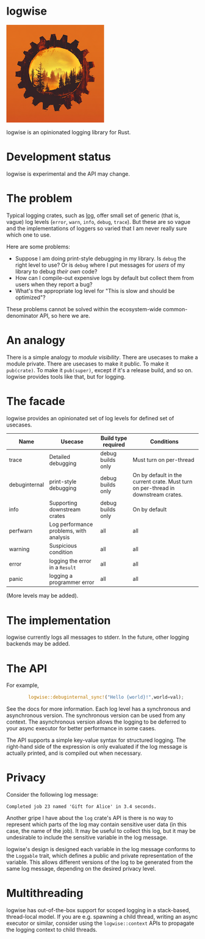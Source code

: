 # logwise

![logo](art/logo.png)

logwise is an opinionated logging library for Rust.

# Development status

logwise is experimental and the API may change.

# The problem

Typical logging crates, such as [log](https://crates.io/crates/log), offer small set of generic (that is, vague) log levels (`error`, `warn`, `info`, `debug`, `trace`). But these are so vague and the implementations of loggers so varied that I am never really sure which one to use.

Here are some problems:

* Suppose I am doing print-style debugging in my library.  Is `debug` the right level to use?  Or is `debug` where I put messages for *users* of my library to debug *their own* code?   
* How can I compile-out expensive logs by default but collect them from users when they report a bug?
* What's the appropriate log level for "This is slow and should be optimized"?

These problems cannot be solved within the ecosystem-wide common-denominator API, so here we are.

# An analogy

There is a simple analogy to *module visibility*.  There are usecases to make a module private.  There are usecases to make it public.  To make it `pub(crate)`.  To make it `pub(super)`, except if it's a release build, and so on.  logwise provides tools like that, but for logging.

# The facade

logwise provides an opinionated set of log levels for defined set of usecases.


| Name          | Usecase                                 | Build type required | Conditions                                                                         |
|---------------|-----------------------------------------|---------------------|------------------------------------------------------------------------------------|
| trace         | Detailed debugging                      | debug builds only   | Must turn on per-thread                                                            |
| debuginternal | print-style debugging                   | debug builds only   | On by default in the current crate.  Must turn on per-thread in downstream crates. |
| info          | Supporting downstream crates            | debug builds only   | On by default                                                                      |
| perfwarn      | Log performance problems, with analysis | all                 | all                                                                                |
| warning       | Suspicious condition                    | all                 | all                                                                                |
| error         | logging the error in a `Result`         | all                 | all                                                                                |
| panic         | logging a programmer error              | all                 | all                                                                                |

(More levels may be added).

# The implementation

logwise currently logs all messages to stderr.  In the future, other logging backends may be added.

# The API

For example,

```rust
        logwise::debuginternal_sync!("Hello {world}!",world=val);
```

See the docs for more information.  Each log level has a synchronous and asynchronous version.  The synchronous version
can be used from any context.  The asynchronous version allows the logging to be deferred to your async executor for
better performance in some cases.

The API supports a simple key-value syntax for structured logging.  The right-hand side of the expression
is only evaluated if the log message is actually printed, and is compiled out when necessary.

# Privacy

Consider the following log message:

```
Completed job 23 named 'Gift for Alice' in 3.4 seconds.
```

Another gripe I have about the `log` crate's API is there is no way to represent which parts of the log may contain
sensitive user data (in this case, the name of the job).  It may be useful to collect this log, but it may be 
undesirable to include the sensitive variable in the log message.

logwise's design is designed each variable in the log message conforms to the `Loggable` trait, which defines a public
and private representation of the variable.  This allows different versions of the log to be generated
from the same log message, depending on the desired privacy level.

# Multithreading

logwise has out-of-the-box support for scoped logging in a stack-based, thread-local model.
If you are e.g. spawning a child thread, writing an async executor or similar,
consider using the `logwise::context` APIs to propagate the logging context to child threads.




